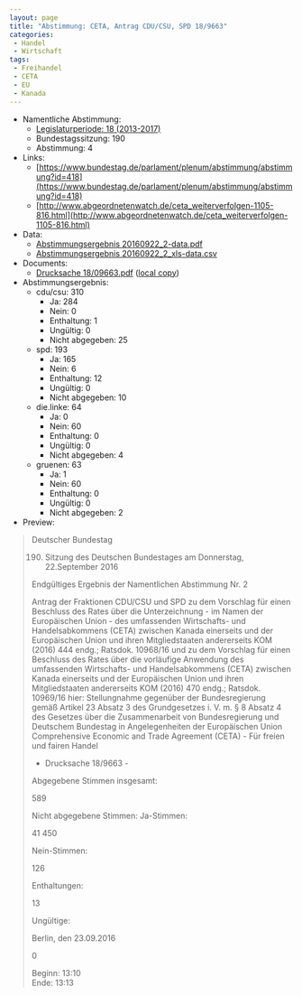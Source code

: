 ```yaml
---
layout: page
title: "Abstimmung: CETA, Antrag CDU/CSU, SPD 18/9663"
categories:
 - Handel
 - Wirtschaft
tags:
 - Freihandel
 - CETA
 - EU
 - Kanada
---
```


* Namentliche Abstimmung:
    * [Legislaturperiode: 18 (2013-2017)](https://de.wikipedia.org/wiki/18._Deutscher_Bundestag)
    * Bundestagssitzung: 190
    * Abstimmung: 4
* Links: 
    * [https://www.bundestag.de/parlament/plenum/abstimmung/abstimmung?id=418](https://www.bundestag.de/parlament/plenum/abstimmung/abstimmung?id=418)
    * [http://www.abgeordnetenwatch.de/ceta_weiterverfolgen-1105-816.html](http://www.abgeordnetenwatch.de/ceta_weiterverfolgen-1105-816.html)
* Data: 
    * [Abstimmungsergebnis 20160922_2-data.pdf](/res/abstimmungsliste/20160922_2-data.pdf)
    * [Abstimmungsergebnis 20160922_2_xls-data.csv](/res/abstimmungsliste/analyses/20160922_2_xls-data.csv)
* Documents: 
    * [Drucksache 18/09663.pdf](http://dip21.bundestag.de/dip21/btd/18/096/1809663.pdf) ([local copy](/res/abstimmungsdaten/018-190-04/1809663.pdf))
* Abstimmungsergebnis:
    * cdu/csu: 310
        * Ja: 284
        * Nein: 0
        * Enthaltung: 1
        * Ungültig: 0
        * Nicht abgegeben: 25
    * spd: 193
        * Ja: 165
        * Nein: 6
        * Enthaltung: 12
        * Ungültig: 0
        * Nicht abgegeben: 10
    * die.linke: 64
        * Ja: 0
        * Nein: 60
        * Enthaltung: 0
        * Ungültig: 0
        * Nicht abgegeben: 4
    * gruenen: 63
        * Ja: 1
        * Nein: 60
        * Enthaltung: 0
        * Ungültig: 0
        * Nicht abgegeben: 2
* Preview: 
> Deutscher Bundestag
> 
> 190. Sitzung des Deutschen Bundestages
> am Donnerstag, 22.September 2016
> 
> Endgültiges Ergebnis der Namentlichen Abstimmung Nr. 2
> 
> Antrag der Fraktionen CDU/CSU und SPD
> zu dem Vorschlag für einen Beschluss des Rates über die Unterzeichnung - im Namen der
> Europäischen Union - des umfassenden Wirtschafts- und Handelsabkommens (CETA)
> zwischen Kanada einerseits und der Europäischen Union und ihren Mitgliedstaaten
> andererseits
> KOM (2016) 444 endg.; Ratsdok. 10968/16
> und
> zu dem Vorschlag für einen Beschluss des Rates über die vorläufige Anwendung des
> umfassenden Wirtschafts- und Handelsabkommens (CETA) zwischen Kanada einerseits
> und der Europäischen Union und ihren Mitgliedstaaten andererseits
> KOM (2016) 470 endg.; Ratsdok. 10969/16
> hier: Stellungnahme gegenüber der Bundesregierung gemäß Artikel 23 Absatz 3 des
> Grundgesetzes i. V. m. § 8 Absatz 4 des Gesetzes über die Zusammenarbeit von
> Bundesregierung und Deutschem Bundestag in Angelegenheiten der Europäischen Union
> Comprehensive Economic and Trade Agreement (CETA) - Für freien und fairen Handel
> - Drucksache 18/9663 -
> 
> Abgegebene Stimmen insgesamt:
> 
> 589
> 
> Nicht abgegebene Stimmen:
> Ja-Stimmen:
> 
> 41
> 450
> 
> Nein-Stimmen:
> 
> 126
> 
> Enthaltungen:
> 
> 13
> 
> Ungültige:
> 
> Berlin, den 23.09.2016
> 
> 0
> 
> Beginn: 13:10  
> Ende: 13:13
